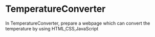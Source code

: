 # TemperatureConverter
In TemperatureConverter, prepare a webpage which can convert the temperature by using HTML,CSS,JavaScript
